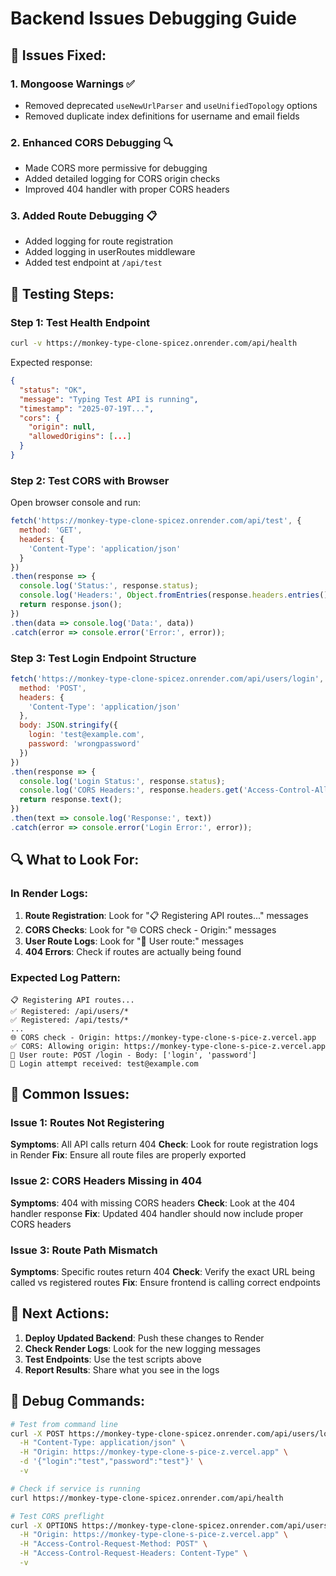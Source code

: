 # Backend Issues Debugging Guide

## 🔧 Issues Fixed:

### 1. Mongoose Warnings ✅
- Removed deprecated `useNewUrlParser` and `useUnifiedTopology` options
- Removed duplicate index definitions for username and email fields

### 2. Enhanced CORS Debugging 🔍
- Made CORS more permissive for debugging
- Added detailed logging for CORS origin checks
- Improved 404 handler with proper CORS headers

### 3. Added Route Debugging 📋
- Added logging for route registration
- Added logging in userRoutes middleware
- Added test endpoint at `/api/test`

## 🧪 Testing Steps:

### Step 1: Test Health Endpoint
```bash
curl -v https://monkey-type-clone-spicez.onrender.com/api/health
```

Expected response:
```json
{
  "status": "OK",
  "message": "Typing Test API is running",
  "timestamp": "2025-07-19T...",
  "cors": {
    "origin": null,
    "allowedOrigins": [...]
  }
}
```

### Step 2: Test CORS with Browser
Open browser console and run:
```javascript
fetch('https://monkey-type-clone-spicez.onrender.com/api/test', {
  method: 'GET',
  headers: {
    'Content-Type': 'application/json'
  }
})
.then(response => {
  console.log('Status:', response.status);
  console.log('Headers:', Object.fromEntries(response.headers.entries()));
  return response.json();
})
.then(data => console.log('Data:', data))
.catch(error => console.error('Error:', error));
```

### Step 3: Test Login Endpoint Structure
```javascript
fetch('https://monkey-type-clone-spicez.onrender.com/api/users/login', {
  method: 'POST',
  headers: {
    'Content-Type': 'application/json'
  },
  body: JSON.stringify({
    login: 'test@example.com',
    password: 'wrongpassword'
  })
})
.then(response => {
  console.log('Login Status:', response.status);
  console.log('CORS Headers:', response.headers.get('Access-Control-Allow-Origin'));
  return response.text();
})
.then(text => console.log('Response:', text))
.catch(error => console.error('Login Error:', error));
```

## 🔍 What to Look For:

### In Render Logs:
1. **Route Registration**: Look for "📋 Registering API routes..." messages
2. **CORS Checks**: Look for "🌐 CORS check - Origin:" messages  
3. **User Route Logs**: Look for "📨 User route:" messages
4. **404 Errors**: Check if routes are actually being found

### Expected Log Pattern:
```
📋 Registering API routes...
✅ Registered: /api/users/*
✅ Registered: /api/tests/*
...
🌐 CORS check - Origin: https://monkey-type-clone-s-pice-z.vercel.app
✅ CORS: Allowing origin: https://monkey-type-clone-s-pice-z.vercel.app
📨 User route: POST /login - Body: ['login', 'password']
🔐 Login attempt received: test@example.com
```

## 🚨 Common Issues:

### Issue 1: Routes Not Registering
**Symptoms**: All API calls return 404
**Check**: Look for route registration logs in Render
**Fix**: Ensure all route files are properly exported

### Issue 2: CORS Headers Missing in 404
**Symptoms**: 404 with missing CORS headers
**Check**: Look at the 404 handler response
**Fix**: Updated 404 handler should now include proper CORS headers

### Issue 3: Route Path Mismatch
**Symptoms**: Specific routes return 404
**Check**: Verify the exact URL being called vs registered routes
**Fix**: Ensure frontend is calling correct endpoints

## 🔄 Next Actions:

1. **Deploy Updated Backend**: Push these changes to Render
2. **Check Render Logs**: Look for the new logging messages
3. **Test Endpoints**: Use the test scripts above
4. **Report Results**: Share what you see in the logs

## 📝 Debug Commands:

```bash
# Test from command line
curl -X POST https://monkey-type-clone-spicez.onrender.com/api/users/login \
  -H "Content-Type: application/json" \
  -H "Origin: https://monkey-type-clone-s-pice-z.vercel.app" \
  -d '{"login":"test","password":"test"}' \
  -v

# Check if service is running
curl https://monkey-type-clone-spicez.onrender.com/api/health

# Test CORS preflight
curl -X OPTIONS https://monkey-type-clone-spicez.onrender.com/api/users/login \
  -H "Origin: https://monkey-type-clone-s-pice-z.vercel.app" \
  -H "Access-Control-Request-Method: POST" \
  -H "Access-Control-Request-Headers: Content-Type" \
  -v
```

